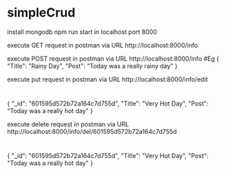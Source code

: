 # simpleCrud
install mongodb
npm run start in localhost port 8000

execute GET request in postman via URL http://localhost:8000/info

execute POST request in postman via URL http://localhost:8000/info
#Eg
{
"Title": "Rainy Day",
"Post": "Today was a really rainy day"
}

execute put request in postman via URL http://localhost:8000/info/edit
#
{
    "_id": "601595d572b72a164c7d755d",
    "Title": "Very Hot Day",
    "Post": "Today was a really hot day"
}

execute delete request in postman via URL http://localhost:8000/info/del/601595d572b72a164c7d755d
#
{
    "_id": "601595d572b72a164c7d755d",
    "Title": "Very Hot Day",
    "Post": "Today was a really hot day"
}
